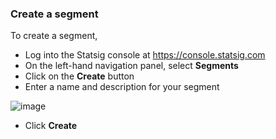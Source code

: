 ### Create a segment

To create a segment, 
- Log into the Statsig console at https://console.statsig.com 
- On the left-hand navigation panel, select **Segments**
- Click on the **Create** button 
- Enter a name and description for your segment

![image](https://user-images.githubusercontent.com/1315028/129094428-5caf6533-1c5d-483f-88dd-5c419b41dfb6.png)

- Click **Create**

